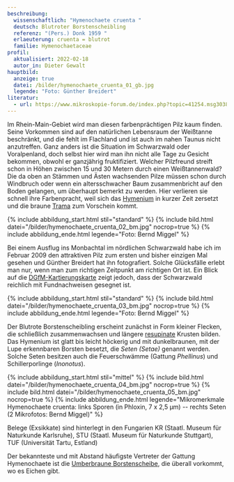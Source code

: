 ```yaml
---
beschreibung:
  wissenschaftlich: "Hymenochaete cruenta "
  deutsch: Blutroter Borstenscheibling
  referenz: "(Pers.) Donk 1959 "
  erlaeuterung: cruenta = blutrot
  familie: Hymenochaetaceae
profil:
  aktualisiert: 2022-02-18
  autor_in: Dieter Gewalt
hauptbild:
  anzeige: true
  datei: /bilder/hymenochaete_cruenta_01_gb.jpg
  legende: "Foto: Günther Breidert"
literatur:
  - url: https://www.mikroskopie-forum.de/index.php?topic=41254.msg303810#msg303810
---
```

Im Rhein-Main-Gebiet wird man diesen farbenprächtigen Pilz kaum finden. Seine Vorkommen sind auf den natürlichen Lebensraum der Weißtanne beschränkt, und die fehlt im Flachland und ist auch im nahen Taunus nicht anzutreffen. Ganz anders ist die Situation im Schwarzwald oder Voralpenland, doch selbst hier wird man ihn nicht alle Tage zu Gesicht bekommen, obwohl er ganzjährig fruktifiziert. Welcher Pilzfreund streift schon in Höhen zwischen 15 und 30 Metern durch einen Weißtannenwald? Die da oben an Stämmen und Ästen wachsenden Pilze müssen schon durch Windbruch oder wenn ein altersschwacher Baum zusammenbricht auf den Boden gelangen, um überhaupt bemerkt zu werden. Hier verlieren sie schnell ihre Farbenpracht, weil sich das [Hymenium](Hymenium "Glossar") in kurzer Zeit zersetzt und die braune [Trama](Trama "Glossar") zum Vorschein kommt.

{% include abbildung_start.html stil="standard" %}
{% include bild.html datei="/bilder/hymenochaete_cruenta_02_bm.jpg" nocrop=true %}
{% include abbildung_ende.html legende="Foto: Bernd Miggel" %}

Bei einem Ausflug ins Monbachtal im nördlichen Schwarzwald habe ich im Februar 2009 den attraktiven Pilz zum ersten und bisher einzigen Mal gesehen und Günther Breidert hat ihn fotografiert. Solche Glücksfälle erlebt man nur, wenn man zum richtigen Zeitpunkt am richtigen Ort ist. Ein Blick auf die [DGfM-Kartierungskarte](http://www.pilze-deutschland.de/organismen/hymenochaete-cruenta-pers-donk-1959-1) zeigt jedoch, dass der Schwarzwald reichlich mit Fundnachweisen gesegnet ist. 

{% include abbildung_start.html stil="standard" %}
{% include bild.html datei="/bilder/hymenochaete_cruenta_03_bm.jpg" nocrop=true %}
{% include abbildung_ende.html legende="Foto: Bernd Miggel" %}

Der Blutrote Borstenscheibling erscheint zunächst in Form kleiner Flecken, die schließlich zusammenwachsen und längere [resupinate](resupinat "Glossar") Krusten bilden. Das Hymenium ist glatt bis leicht höckerig und mit dunkelbraunen, mit der Lupe erkennbaren Borsten besetzt, die *Seten (Setae)* genannt werden. Solche Seten besitzen auch die Feuerschwämme (Gattung *Phellinus*) und Schillerporlinge (*Inonotus*).

{% include abbildung_start.html stil="mittel" %}
{% include bild.html datei="/bilder/hymenochaete_cruenta_04_bm.jpg" nocrop=true %}
{% include bild.html datei="/bilder/hymenochaete_cruenta_05_bm.jpg" nocrop=true %}
{% include abbildung_ende.html legende="Mikromerkmale Hymenochaete cruenta: links Sporen (in Phloxin, 7 x 2,5 µm) --  rechts Seten   (2 Mikrofotos: Bernd Miggel)" %}

Belege (Exsikkate) sind hinterlegt in den Fungarien KR (Staatl. Museum für Naturkunde Karlsruhe), STU (Staatl. Museum für Naturkunde Stuttgart), TUF (Universität Tartu, Estland)

Der bekannteste und mit Abstand häufigste Vertreter der Gattung Hymenochaete ist die [Umberbraune Borstenscheibe](/pilze/hymenochaete-rubiginosa-umberbraune-borstenscheibe), die überall vorkommt, wo es Eichen gibt.